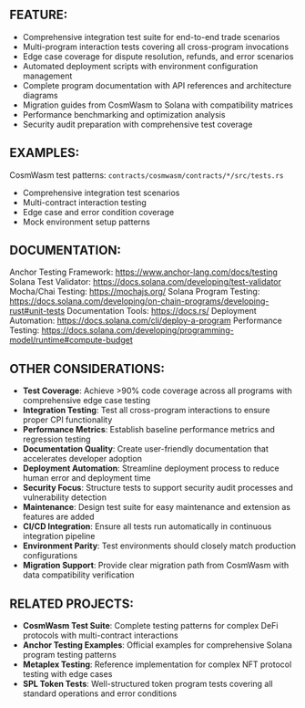 ## FEATURE:

- Comprehensive integration test suite for end-to-end trade scenarios
- Multi-program interaction tests covering all cross-program invocations
- Edge case coverage for dispute resolution, refunds, and error scenarios
- Automated deployment scripts with environment configuration management
- Complete program documentation with API references and architecture diagrams
- Migration guides from CosmWasm to Solana with compatibility matrices
- Performance benchmarking and optimization analysis
- Security audit preparation with comprehensive test coverage

## EXAMPLES:

CosmWasm test patterns: `contracts/cosmwasm/contracts/*/src/tests.rs`
- Comprehensive integration test scenarios
- Multi-contract interaction testing
- Edge case and error condition coverage
- Mock environment setup patterns

## DOCUMENTATION:

Anchor Testing Framework: https://www.anchor-lang.com/docs/testing
Solana Test Validator: https://docs.solana.com/developing/test-validator
Mocha/Chai Testing: https://mochajs.org/
Solana Program Testing: https://docs.solana.com/developing/on-chain-programs/developing-rust#unit-tests
Documentation Tools: https://docs.rs/
Deployment Automation: https://docs.solana.com/cli/deploy-a-program
Performance Testing: https://docs.solana.com/developing/programming-model/runtime#compute-budget

## OTHER CONSIDERATIONS:

- **Test Coverage**: Achieve >90% code coverage across all programs with comprehensive edge case testing
- **Integration Testing**: Test all cross-program interactions to ensure proper CPI functionality
- **Performance Metrics**: Establish baseline performance metrics and regression testing
- **Documentation Quality**: Create user-friendly documentation that accelerates developer adoption
- **Deployment Automation**: Streamline deployment process to reduce human error and deployment time
- **Security Focus**: Structure tests to support security audit processes and vulnerability detection
- **Maintenance**: Design test suite for easy maintenance and extension as features are added
- **CI/CD Integration**: Ensure all tests run automatically in continuous integration pipeline
- **Environment Parity**: Test environments should closely match production configurations
- **Migration Support**: Provide clear migration path from CosmWasm with data compatibility verification

## RELATED PROJECTS:

- **CosmWasm Test Suite**: Complete testing patterns for complex DeFi protocols with multi-contract interactions
- **Anchor Testing Examples**: Official examples for comprehensive Solana program testing patterns
- **Metaplex Testing**: Reference implementation for complex NFT protocol testing with edge cases
- **SPL Token Tests**: Well-structured token program tests covering all standard operations and error conditions
